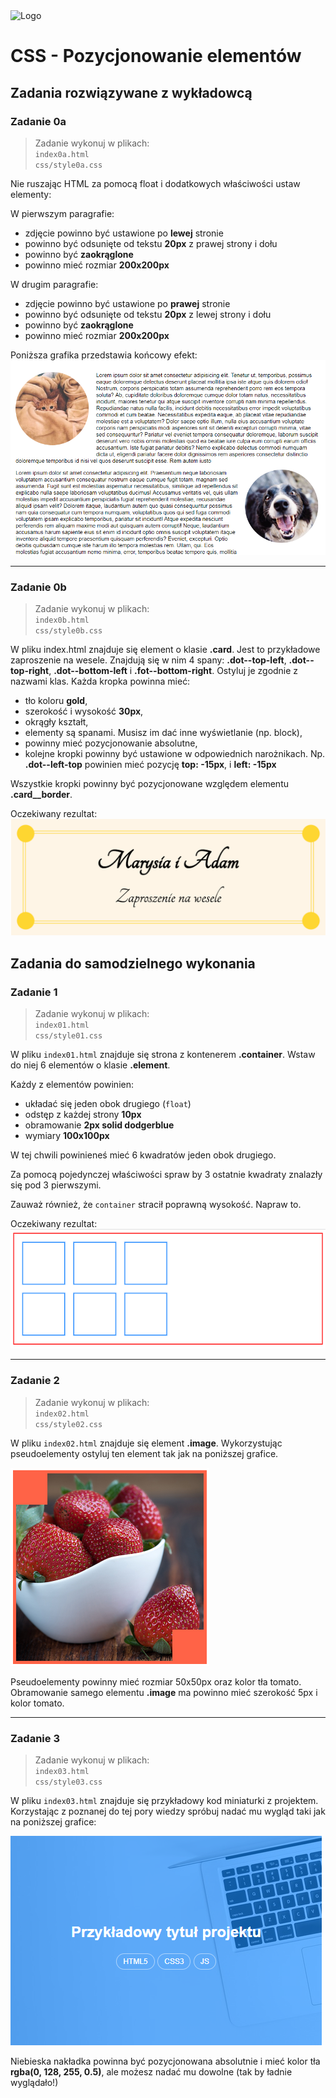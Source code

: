 <img alt="Logo" src="http://coderslab.pl/img/coderslab-logo.png" width="400">

# CSS - Pozycjonowanie elementów

## Zadania rozwiązywane z wykładowcą

### Zadanie 0a

> Zadanie wykonuj w plikach:  
> `index0a.html`  
> `css/style0a.css` 

Nie ruszając HTML za pomocą float i dodatkowych właściwości ustaw elementy:

W pierwszym paragrafie:
- zdjęcie powinno być ustawione po **lewej** stronie
- powinno być odsunięte od tekstu **20px** z prawej strony i dołu
- powinno być **zaokrąglone**
- powinno mieć rozmiar **200x200px**

W drugim paragrafie:
- zdjęcie powinno być ustawione po **prawej** stronie
- powinno być odsunięte od tekstu **20px** z lewej strony i dołu
- powinno być **zaokrąglone**
- powinno mieć rozmiar **200x200px**

Poniższa grafika przedstawia końcowy efekt:
![](images/example0a.png)

---

### Zadanie 0b

> Zadanie wykonuj w plikach:  
> `index0b.html`  
> `css/style0b.css` 

W pliku index.html znajduje się element o klasie **.card**. Jest to przykładowe zaproszenie na wesele. Znajdują się w nim 4 spany: **.dot--top-left**, **.dot--top-right**, **.dot--bottom-left** i **.fot--bottom-right**.
Ostyluj je zgodnie z nazwami klas. Każda kropka powinna mieć:

- tło koloru **gold**,
- szerokość i wysokość **30px**,
- okrągły kształt,
- elementy są spanami. Musisz im dać inne wyświetlanie (np. block),
- powinny mieć pozycjonowanie absolutne,
- kolejne kropki powinny być ustawione w odpowiednich narożnikach. Np. **.dot--left-top** powinien mieć pozycję **top: -15px**, i **left: -15px**

Wszystkie kropki powinny być pozycjonowane względem elementu **.card__border**.

Oczekiwany rezultat:
![](images/example0b.png)



## Zadania do samodzielnego wykonania

### Zadanie 1

> Zadanie wykonuj w plikach:  
> `index01.html`  
> `css/style01.css` 

W pliku `index01.html` znajduje się strona z kontenerem **.container**.
Wstaw do niej 6 elementów o klasie **.element**.

Każdy z elementów powinien:
- układać się jeden obok drugiego (`float`)
- odstęp z każdej strony **10px**
- obramowanie **2px solid dodgerblue**
- wymiary **100x100px**

W tej chwili powinieneś mieć 6 kwadratów jeden obok drugiego.

Za pomocą pojedynczej właściwości spraw by 3 ostatnie kwadraty znalazły się pod 3 pierwszymi.

Zauważ również, że `container` stracił poprawną wysokość. Napraw to.

Oczekiwany rezultat:
![](images/example01.png)

---

### Zadanie 2

> Zadanie wykonuj w plikach:  
> `index02.html`  
> `css/style02.css` 

W pliku `index02.html` znajduje się element **.image**. Wykorzystując pseudoelementy ostyluj ten element tak jak na poniższej grafice. 

![](images/example02.png)

Pseudoelementy powinny mieć rozmiar 50x50px oraz kolor tła tomato.
Obramowanie samego elementu **.image** ma powinno mieć szerokość 5px i kolor tomato.

---

### Zadanie 3

> Zadanie wykonuj w plikach:  
> `index03.html`  
> `css/style03.css` 

W pliku `index03.html` znajduje się przykładowy kod miniaturki z projektem.
Korzystając z poznanej do tej pory wiedzy spróbuj nadać mu wygląd taki jak na poniższej grafice:

![](images/example03.png)

Niebieska nakładka powinna być pozycjonowana absolutnie i mieć kolor tła **rgba(0, 128, 255, 0.5)**, ale możesz nadać mu dowolne (tak by ładnie wyglądało!)
